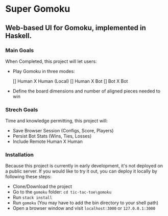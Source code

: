 # Super Gomoku
## Web-based UI for Gomoku, implemented in Haskell.

### Main Goals
When Completed, this project will let users:

* Play Gomoku in three modes:

  [] Human X Human (Local)
  [] Human X Bot
  [] Bot X Bot

* Define the board dimensions and number of aligned pieces needed to win

### Strech Goals
Time and knowledge permitting, this project will:

*  Save Browser Session (Configs, Score, Players)
*  Persist Bot Stats (Wins, Ties, Losses)
*  Include Remote Human X Human

### Installation
Because this project is currently in early development, it's not deployed on a public server. If you would like to try it out, you can deploy it locally by following these steps:

* Clone/Download the project
* Go to the `gomoku` folder: `cd tic-tac-toe\gomoku`
* Run `stack install`
* Run `gomoku` (You may have to add the bin directory to your shell path)
* Open a browser window and visit `localhost:3000` or `127.0.0.1:3000`
